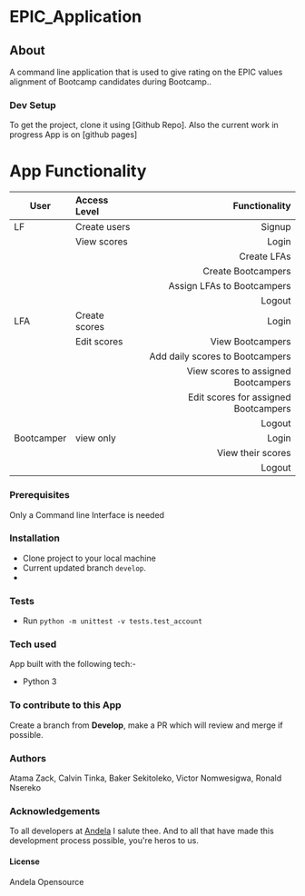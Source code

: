 # EPIC_Application

## About

A command line application that is used to give rating on the EPIC values alignment of Bootcamp candidates during Bootcamp..

### Dev Setup

To get the project, clone it using [Github Repo]. 
Also the current work in progress App is on [github pages]

# App Functionality

| User | Access Level  | Functionality |
|------|:--------------|--------------:|
| LF | Create users  | Signup |
|    | View scores   | Login  |
|    |               | Create LFAs |
|    |               | Create Bootcampers |
|    |               | Assign LFAs to Bootcampers |
|    |               | Logout |
|LFA | Create scores | Login  |
|    | Edit scores   | View Bootcampers  |
|    |               | Add daily scores to Bootcampers |
|    |               | View scores to assigned Bootcampers |
|    |               | Edit scores for assigned Bootcampers |
|    |               | Logout |
|Bootcamper | view only | Login  |
|           |           | View their scores |
|           |           | Logout |

### Prerequisites

Only a Command line Interface is needed


### Installation

* Clone project to your local machine
* Current updated branch `develop`.
* 

### Tests

* Run `python -m unittest -v tests.test_account`

### Tech used 

App built with the following tech:-

* Python 3

### To contribute to this App

Create a branch from **Develop**, make a PR which will review and merge if possible.

### Authors

Atama Zack, Calvin Tinka, Baker Sekitoleko, Victor Nomwesigwa, Ronald Nsereko

### Acknowledgements

To all developers at [Andela](https://andela.com) I salute thee. And to all that have made this development process possible, you're heros to us.

#### License

Andela Opensource